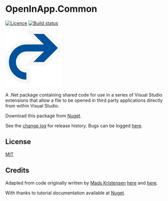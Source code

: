 # OpenInApp.Common

[![Licence](https://img.shields.io/github/license/gittools/gitlink.svg)](/LICENSE.txt)
[![Build status](https://ci.appveyor.com/api/projects/status/ix4cov77vx5j3dcm?svg=true)](https://ci.appveyor.com/project/GregTrevellick/openinapp-common)


![](OpenInApp_Generic_175x175.png)

A .Net package containing shared code for use in a series of Visual Studio extensions that allow a file to be opened in third party applications directly from within Visual Studio.

Download this package from [Nuget](https://www.nuget.org/packages/OpenInApp.Common/).

See the [change log](CHANGELOG.md) for release history. Bugs can be logged [here](https://github.com/GregTrevellick/OpenInApp.Common/issues).

## License

[MIT](/LICENSE.txt)

## Credits

Adapted from code originally written by [Mads Kristensen](https://github.com/madskristensen) [here](https://github.com/madskristensen/OpenInSublimeText/ "Open in Sublime Text") and [here](https://github.com/madskristensen/OpenInVsCode "Open in Visual Studio Code").

With thanks to tutorial documentation available at [Nuget](https://docs.nuget.org/ndocs/quickstart/create-and-publish-a-package).
